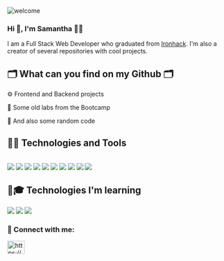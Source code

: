 ![welcome](https://user-images.githubusercontent.com/60579225/196516094-f1df19f0-e758-4f7e-91a9-1be6cc7a0f0e.jpg)


### Hi 👋, I'm Samantha 👩‍💻

I am a Full Stack Web Developer who graduated from [Ironhack](https://www.ironhack.com/). I'm also a creator of several repositories with cool projects.

## 🗂️ What can you find on my Github 🗂️

⚙️ Frontend and Backend projects

📑️ Some old labs from the Bootcamp

🤖 And also some random code



## 🚀👷 Technologies and Tools 

<div style="display: inline_block"> <br>
<img src="https://img.shields.io/badge/HTML5-E34F26?style=for-the-badge&logo=html5&logoColor=white" /> <img src="https://img.shields.io/badge/CSS3-1572B6?style=for-the-badge&logo=css3&logoColor=white" /> <img src="https://img.shields.io/badge/JavaScript-323330?style=for-the-badge&logo=javascript&logoColor=F7DF1E" /> <img src="https://img.shields.io/badge/Node.js-339933?style=for-the-badge&logo=nodedotjs&logoColor=white" /> <img src="https://img.shields.io/badge/React-20232A?style=for-the-badge&logo=react&logoColor=61DAFB" /> <img src="https://img.shields.io/badge/Bootstrap-563D7C?style=for-the-badge&logo=bootstrap&logoColor=white" /> <img src="https://img.shields.io/badge/MongoDB-4EA94B?style=for-the-badge&logo=mongodb&logoColor=white" /> <img src="https://img.shields.io/badge/Express.js-000000?style=for-the-badge&logo=express&logoColor=white" /> <img src="https://img.shields.io/badge/Heroku-430098?style=for-the-badge&logo=heroku&logoColor=white" /> <img src="https://img.shields.io/badge/GIT-E44C30?style=for-the-badge&logo=git&logoColor=white" /> 
</div>

## 🌟🎓 Technologies I'm learning 

<img src="https://img.shields.io/badge/Redux-593D88?style=for-the-badge&logo=redux&logoColor=white" /> <img src="https://img.shields.io/badge/TypeScript-007ACC?style=for-the-badge&logo=typescript&logoColor=white" /> <img src="https://img.shields.io/badge/Tailwind_CSS-38B2AC?style=for-the-badge&logo=tailwind-css&logoColor=white" /> 

### 🤝 Connect with me:
<p align="left">
<a href="https://linkedin.com/in/https://www.linkedin.com/in/samantha-camelo/" target="blank"><img align="center" src="https://raw.githubusercontent.com/rahuldkjain/github-profile-readme-generator/master/src/images/icons/Social/linked-in-alt.svg" alt="https://www.linkedin.com/in/samantha-camelo/" height="30" width="40" /></a>
</p>
